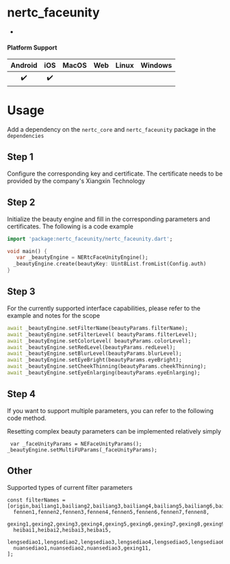 # nertc_faceunity

- 

#### Platform Support

| Android | iOS | MacOS | Web | Linux | Windows |
| :-----: | :-: | :---: | :-: | :---: | :-----: |
|   ✔️    | ✔️  |       |   |       |         |



# Usage

Add a dependency on the `nertc_core` and `nertc_faceunity` package in the `dependencies`

## Step 1 

Configure the corresponding key and certificate. The certificate needs to be provided by the company's Xiangxin Technology

## Step 2

Initialize the beauty engine and fill in the corresponding parameters and certificates. The following is a code example

```dart
import 'package:nertc_faceunity/nertc_faceunity.dart';

void main() {
   var _beautyEngine = NERtcFaceUnityEngine();
  _beautyEngine.create(beautyKey: Uint8List.fromList(Config.auth)
}
```

## Step 3

For the currently supported interface capabilities, please refer to the example and notes for the scope

```dart
await _beautyEngine.setFilterName(beautyParams.filterName);
await _beautyEngine.setFilterLevel( beautyParams.filterLevel);
await _beautyEngine.setColorLevel( beautyParams.colorLevel);
await _beautyEngine.setRedLevel(beautyParams.redLevel);
await _beautyEngine.setBlurLevel(beautyParams.blurLevel);
await _beautyEngine.setEyeBright(beautyParams.eyeBright);
await _beautyEngine.setCheekThinning(beautyParams.cheekThinning);
await _beautyEngine.setEyeEnlarging(beautyParams.eyeEnlarging);
```

## Step 4

If you want to support multiple parameters, you can refer to the following code method.

Resetting complex  beauty parameters can be implemented relatively simply

```
 var _faceUnityParams = NEFaceUnityParams();
_beautyEngine.setMultiFUParams(_faceUnityParams);
```

## Other

Supported types of current filter parameters

```
const filterNames = [origin,bailiang1,bailiang2,bailiang3,bailiang4,bailiang5,bailiang6,bailiang7,
  fennen1,fennen2,fennen3,fennen4,fennen5,fennen6,fennen7,fennen8,
  gexing1,gexing2,gexing3,gexing4,gexing5,gexing6,gexing7,gexing8,gexing9,gexing10,
  heibai1,heibai2,heibai3,heibai5,
  lengsediao1,lengsediao2,lengsediao3,lengsediao4,lengsediao5,lengsediao6,lengsediao7,lengsediao8,lengsediao9,lengsediao10,lengsediao11,
  nuansediao1,nuansediao2,nuansediao3,gexing11,
];
```

